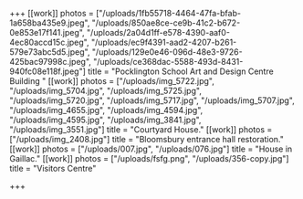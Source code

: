 +++
[[work]]
photos = ["/uploads/1fb55718-4464-47fa-bfab-1a658ba435e9.jpeg", "/uploads/850ae8ce-ce9b-41c2-b672-0e853e17f141.jpeg", "/uploads/2a04d1ff-e578-4390-aaf0-4ec80accd15c.jpeg", "/uploads/ec9f4391-aad2-4207-b261-579e73abc5d5.jpeg", "/uploads/129e0e46-096d-48e3-9726-425bac97998c.jpeg", "/uploads/ce368dac-5588-493d-8431-940fc08e118f.jpeg"]
title = "Pocklington School Art and Design Centre Building "
[[work]]
photos = ["/uploads/img_5722.jpg", "/uploads/img_5704.jpg", "/uploads/img_5725.jpg", "/uploads/img_5720.jpg", "/uploads/img_5717.jpg", "/uploads/img_5707.jpg", "/uploads/img_4655.jpg", "/uploads/img_4594.jpg", "/uploads/img_4595.jpg", "/uploads/img_3841.jpg", "/uploads/img_3551.jpg"]
title = "Courtyard House."
[[work]]
photos = ["/uploads/img_2408.jpg"]
title = "Bloomsbury entrance hall restoration."
[[work]]
photos = ["/uploads/007.jpg", "/uploads/076.jpg"]
title = "House in Gaillac."
[[work]]
photos = ["/uploads/fsfg.png", "/uploads/356-copy.jpg"]
title = "Visitors Centre"

+++
